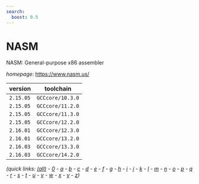 ```yaml
---
search:
  boost: 0.5
---
```

# NASM

NASM: General-purpose x86 assembler

*homepage*: <https://www.nasm.us/>

version | toolchain
--------|----------
``2.15.05`` | ``GCCcore/10.3.0``
``2.15.05`` | ``GCCcore/11.2.0``
``2.15.05`` | ``GCCcore/11.3.0``
``2.15.05`` | ``GCCcore/12.2.0``
``2.16.01`` | ``GCCcore/12.3.0``
``2.16.01`` | ``GCCcore/13.2.0``
``2.16.03`` | ``GCCcore/13.3.0``
``2.16.03`` | ``GCCcore/14.2.0``


*(quick links: [(all)](../index.md) - [0](../0/index.md) - [a](../a/index.md) - [b](../b/index.md) - [c](../c/index.md) - [d](../d/index.md) - [e](../e/index.md) - [f](../f/index.md) - [g](../g/index.md) - [h](../h/index.md) - [i](../i/index.md) - [j](../j/index.md) - [k](../k/index.md) - [l](../l/index.md) - [m](../m/index.md) - [n](../n/index.md) - [o](../o/index.md) - [p](../p/index.md) - [q](../q/index.md) - [r](../r/index.md) - [s](../s/index.md) - [t](../t/index.md) - [u](../u/index.md) - [v](../v/index.md) - [w](../w/index.md) - [x](../x/index.md) - [y](../y/index.md) - [z](../z/index.md))*

